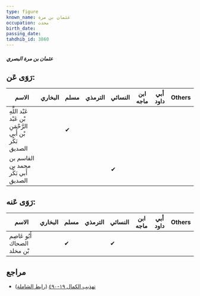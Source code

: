 ```yaml
---
type: figure
known_name: عثمان بن مرة
occupation: محدث
birth_date:
passing_date:
tahdhib_id: 3860
---
```

##### عثمان بن مرة البصري

## رَوَى عَن:
| الاسم                                                     | البخاري | مسلم | الترمذي | النسائي | ابن ماجه | أبي داود | Others |
| --------------------------------------------------------- | ------- | ---- | ------- | ------- | -------- | -------- | ------ |
| عَبْد اللَّهِ بْن عَبْد الرَّحْمَنِ بْن أَبي بَكْر الصديق |         | ✔    |         |         |          |          |        |
| القاسم بن محمد بن أَبي بَكْر الصديق                       |         |      |         | ✔       |          |          |        |
## رَوَى عَنه:
| الاسم                        | البخاري | مسلم | الترمذي | النسائي | ابن ماجه | أبي داود | Others |
| ---------------------------- | ------- | ---- | ------- | ------- | -------- | -------- | ------ |
| أَبُو عَاصِم الضحاك بْن مخلد |         | ✔    |         | ✔       |          |          |        |
## مراجع
- [تهذيب الكمال ١٩-٤٩٠](obsidian://open?vault=Tahdhib-al-Kamal&file=Figures/٣٨٦٠-عثمان%20بن%20مرة%20البصري) ([رابط الشاملة](https://shamela.ws/book/3722/10064))
